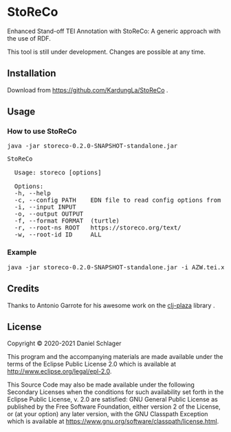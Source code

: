 # StoReCo 

Enhanced Stand-off TEI Annotation with StoReCo: A generic approach with the use of RDF.

This tool is still under development. Changes are possible at any time.

## Installation

Download from https://github.com/KardungLa/StoReCo .

## Usage

### How to use StoReCo
<pre>
java -jar storeco-0.2.0-SNAPSHOT-standalone.jar
</pre>

<pre>
StoReCo

  Usage: storeco [options]

  Options:
  -h, --help
  -c, --config PATH    EDN file to read config options from
  -i, --input INPUT
  -o, --output OUTPUT
  -f, --format FORMAT  (turtle)
  -r, --root-ns ROOT   https://storeco.org/text/
  -w, --root-id ID     ALL
</pre>

### Example
<pre>
java -jar storeco-0.2.0-SNAPSHOT-standalone.jar -i AZW.tei.xml -o AZW.ttl -f turtle -r https://storeco.org/text/ -w AZW
</pre>

## Credits

Thanks to Antonio Garrote for his awesome work on the [clj-plaza](https://github.com/antoniogarrote/clj-plaza) library .

## License

Copyright © 2020-2021 Daniel Schlager 

This program and the accompanying materials are made available under the
terms of the Eclipse Public License 2.0 which is available at
http://www.eclipse.org/legal/epl-2.0.

This Source Code may also be made available under the following Secondary
Licenses when the conditions for such availability set forth in the Eclipse
Public License, v. 2.0 are satisfied: GNU General Public License as published by
the Free Software Foundation, either version 2 of the License, or (at your
option) any later version, with the GNU Classpath Exception which is available
at https://www.gnu.org/software/classpath/license.html.
